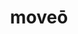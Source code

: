 ---
title: moveō
meaning: to move
ch: fourteen
pos: verb
inf: movēre
secondppstem: mov
infend: ēre
conjugation: second
f2: yes
f: yes
---